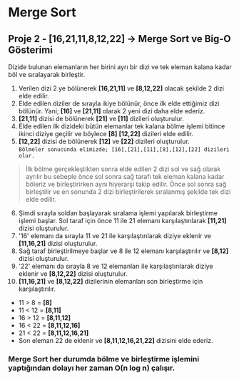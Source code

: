 # Merge Sort

## Proje 2 - [16,21,11,8,12,22] -> Merge Sort ve Big-O Gösterimi

Dizide bulunan elemanların her birini ayrı bir dizi ve tek eleman kalana kadar böl ve sıralayarak birleştir.

1. Verilen dizi 2 ye bölünerek **[16,21,11]** ve **[8,12,22]** olacak şekilde 2 dizi elde edilir.
2. Elde edilen diziler de sırayla ikiye bölünür, önce ilk elde ettiğimiz dizi bölünür. Yani; **[16]** ve **[21,11]** olarak 2 yeni dizi daha elde ederiz.
3. **[21,11]** dizisi de bölünerek **[21]** ve **[11]** dizileri oluşturulur.
4. Elde edilen ilk dizideki bütün elemanlar tek kalana bölme işlemi bitince ikinci diziye geçilir ve böylece **[8]** **[12,22]** dizileri elde edilir.
5. **[12,22]** dizisi de bölünerek **[12]** ve **[22]** dizileri oluşturulur.  
`Bölmeler sonucunda elimizde; [16],[21],[11],[8],[12],[22] dizileri olur.`
> İlk bölme gerçekleştikten sonra elde edilen 2 dizi sol ve sağ olarak ayrılır bu sebeple önce sol sonra sağ tarafı tek eleman kalana kadar böleriz ve birleştirirken aynı hiyerarşi takip edilir. Önce sol sonra sağ birleştilir ve en sonunda 2 dizi birleştirilerek sıralanmış şekilde tek dizi elde edilir.
6. Şimdi sırayla soldan başlayarak sıralama işlemi yapılarak birleştirme işlemi başlar. Sol taraf için önce 11 ile 21 elemanı karşılaştırılarak **[11,21]** dizisi oluşturulur.
7. '16' elemanı da sırayla 11 ve 21 ile karşılaştırılarak diziye eklenir ve **[11,16,21]** dizisi oluşturulur.
8. Sağ taraf birleştirilmeye başlar ve 8 ile 12 elemanı karşılaştırılır ve **[8,12]** dizisi oluşturulur.
9. '22' elemanı da sırayla 8 ve 12 elemanları ile karşılaştırılarak diziye eklenir ve **[8,12,22]** dizisi oluşturulur.
10. **[11,16,21]** ve **[8,12,22]** dizilerinin elemanları son birleştirme için karşılaştırılır.
- 11 > 8 = **[8]**
- 11 < 12 = **[8,11]** 
- 16 > 12 = **[8,11,12]**
- 16 < 22 = **[8,11,12,16]**
- 21 < 22 = **[8,11,12,16,21]**
- Son eleman 22 de eklenir ve **[8,11,12,16,21,22]** dizisini elde ederiz.

### Merge Sort her durumda bölme ve birleştirme işlemini yaptığından dolayı her zaman **O(n log n)** çalışır.